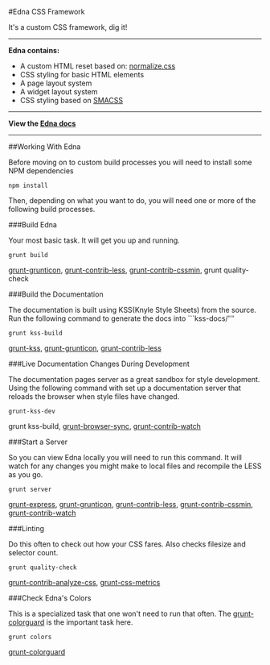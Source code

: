 #Edna CSS Framework

It's a custom CSS framework, dig it!


---

**Edna contains:**

 - A custom HTML reset based on:  [normalize.css][2]
 - CSS styling for basic HTML elements
 - A page layout system
 - A widget layout system
 - CSS styling based on [SMACSS][3]

---

**View the [Edna docs][1]**

---

##Working With Edna

Before moving on to custom build processes you will need to install some NPM dependencies

```
npm install
```

Then, depending on what you want to do, you will need one or more of the following build processes.

###Build Edna

Your most basic task. It will get you up and running.

```
grunt build
```

[grunt-grunticon][4], [grunt-contrib-less][5], [grunt-contrib-cssmin][15], grunt quality-check

###Build the Documentation

The documentation is built using KSS(Knyle Style Sheets) from the source. Run the following command to generate the docs into ```kss-docs/'''

```
grunt kss-build
```

[grunt-kss][13], [grunt-grunticon][4], [grunt-contrib-less][5]

###Live Documentation Changes During Development

The documentation pages server as a great sandbox for style development. Using the following command with set up a documentation server that reloads the browser when style files have changed.

```
grunt-kss-dev
```

grunt kss-build, [grunt-browser-sync][14], [grunt-contrib-watch][8]

###Start a Server

So you can view Edna locally you will need to run this command. It will watch for any changes you might make to local files and recompile the LESS as you go.

```
grunt server
```

[grunt-express][9], [grunt-grunticon][4], [grunt-contrib-less][5], [grunt-contrib-cssmin][15], [grunt-contrib-watch][8]

###Linting

Do this often to check out how your CSS fares. Also checks filesize and selector count.

```
grunt quality-check
```

[grunt-contrib-analyze-css][11], [grunt-css-metrics][10]

###Check Edna's Colors

This is a specialized task that one won't need to run that often. The [grunt-colorguard][6] is the important task here.

```
grunt colors
```

[grunt-colorguard][6]


  [1]: docs/docs.md
  [2]: http://necolas.github.io/normalize.css/
  [3]: http://smacss.com/
  [4]: https://github.com/filamentgroup/grunticon
  [5]: https://github.com/gruntjs/grunt-contrib-less
  [6]: https://www.npmjs.org/package/grunt-colorguard
  [7]: https://github.com/phamann/grunt-css-metrics
  [8]: https://github.com/gruntjs/grunt-contrib-watch
  [9]: https://github.com/blai/grunt-express
  [10]: https://github.com/phamann/grunt-css-metrics
  [11]: https://github.com/DeuxHuitHuit/grunt-contrib-analyze-css
  [12]: docs/docs.md
  [13]: https://github.com/t32k/grunt-kss
  [14]: https://github.com/shakyShane/grunt-browser-sync
  [15]: https://github.com/gruntjs/grunt-contrib-cssmin

